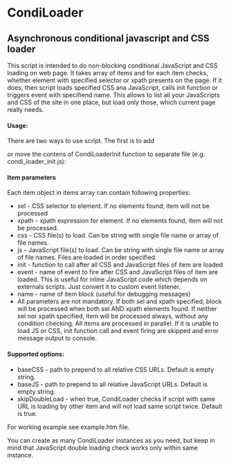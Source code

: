 # CondiLoader
## Asynchronous conditional javascript and CSS loader

This script is intended to do non-blocking conditional JavaScript and CSS loading on web page.
It takes array of items and for each item checks, whether element with specified selector or xpath presents on the page.
If it does, then script loads specified CSS ana JavaScript, calls init function or triggers event with specifiend name.
This allows to list all your JavaScripts and CSS of the site in one place, but load only those, which current page really needs.

#### Usage:
There are two ways to use script. The first is to add 
<script>
function CondiLoaderInit() {
  new CondiLoader([
// item1,
// item2
  ],{ /* options */ });
}
</script>
<script src="condi_loader.js" onload="CondiLoaderInit()" defer="defer"></script>

or move the contens of CondiLoaderInit function to separate file (e.g. condi_loader_init.js):
<script src="condi_loader.js" defer="defer"></script>
<script src="condi_loader_init.js" onload="CondiLoaderInit()" defer="defer"></script>

#### Item parameters
Each item object in items array can contain following properties:
 *   sel - CSS selector to element. If no elements found, item will not be processed
 *   xpath - xpath expression for element. If no elements found, item will not be processed.
 *   css - CSS file(s) to load. Can be string with single file name or array of file names.
 *   js - JavaScript file(s) to load. Can be string with single file name or array of file names. Files are loaded in order specified.
 *   init - function to call after all CSS and JavaScript files of item are loaded
 *   event - name of event to fire after CSS and JavaScript files of item are loaded. This is useful for inline JavaScript code which depends on externals scripts. Just convert it to custom event listener. 
 *   name - name of item block (useful for debugging messages)
 * All parameters are not mandatory.
If both sel and xpath specified, block will be processed when both sel AND xpath elements found.
If neither sel nor xpath specified, item will be processed always, without any condition checking.
All items are processed in parallel. If it is unable to load JS or CSS, init function call and event firing are skipped and error message output to console.

#### Supported options:
 *   baseCSS - path to prepend to all relative CSS URLs. Default is empty string.
 *   baseJS - path to prepend to all relative JavaScript URLs. Default is empty string.
 *   skipDoubleLoad - when true, CondiLoader checks if script with same URL is loading by other item and will not load same script twice. Default is true.
 
For working example see example.htm file.
 
You can create as many CondiLoader instances as you need, but keep in mind that JavaScript double loading check works only within same instance.
 

